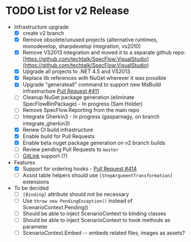 # TODO List for v2 Release

- Infrastructure upgrade
  - [x] create v2 branch
  - [x] Remove obsolete/unused projects (alternative runtimes, monodevelop, sharpdevelop integration, vs2010)
  - [x] Remove VS2013 integration and moved it to a separate github repo: [https://github.com/techtalk/SpecFlow.VisualStudio](https://github.com/techtalk/SpecFlow.VisualStudio)
  - [x] Upgrade all projects to .NET 4.5 and VS2013
  - [x] Replace lib references with NuGet wherever it was possible
  - [x] Upgrade "generateall" command to support new MsBuild infrastructure [Pull Request #411](https://github.com/techtalk/SpecFlow/pull/411)
  - [ ] Cleanup NuGet package generation (eliminate SpecFlowBinPackage) - In progress (Sam Holder)
  - [ ] Remove SpecFlow.Reporting from the main repo
  - [ ] Integrate Gherkin3 - In progress (gasparnagy, on branch integrate_gherkin3)
  - [x] Renew CI build infrastructure
  - [x] Enable build for Pull Requests
  - [x] Enable beta nuget package generation on v2 branch builds
  - [ ] Review pending Pull Requests to `master`
  - [ ] [GitLink](https://github.com/catenalogic/gitlink) support (?)

- Features
  - [x] Support for ordering hooks - [Pull Request #414](https://github.com/techtalk/SpecFlow/pull/414)
  - [ ] Assist table helpers should use `[StepArgumentTransformation]` extensions

- To be decided
  - [ ] `[Binding]` attribute should not be necessary
  - [ ] Use `throw new PendingException()` instead of ScenarioContext.Pending()
  - [ ] Should be able to inject ScenarioContext to binding classes
  - [ ] Should be able to inject ScenarioContext to hook methods as parameter
  - [ ] ScenarioContext.Embed -- embeds related files, images as assets?